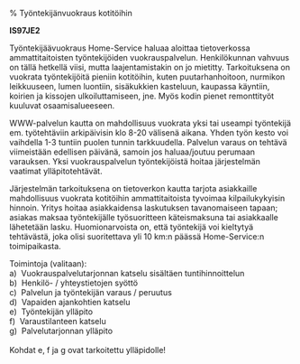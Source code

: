 % Työntekijänvuokraus kotitöihin
<!-- Arvosanamaksimi: 5 -->
<!-- Vaikeustaso: Keskitasoa -->

**IS97JE2**

Työntekijäävuokraus Home-Service haluaa aloittaa tietoverkossa
ammattitaitoisten työntekijöiden vuokrauspalvelun. Henkilökunnan vahvuus on
tällä hetkellä viisi, mutta laajentamistakin on jo mietitty. Tarkoituksena
on vuokrata työntekijöitä pieniin kotitöihin, kuten puutarhanhoitoon,
nurmikon leikkuuseen, lumen luontiin, sisäkukkien kasteluun, kaupassa
käyntiin, koirien ja kissojen ulkoiluttamiseen, jne. Myös kodin pienet
remonttityöt kuuluvat osaamisalueeseen.

WWW-palvelun kautta on mahdollisuus vuokrata yksi tai useampi työntekijä
em. työtehtäviin arkipäivisin klo 8-20 välisenä aikana. Yhden työn kesto voi
vaihdella 1-3 tuntiin puolen tunnin tarkkuudella. Palvelun varaus on
tehtävä viimeistään edellisen päivänä, samoin jos haluaa/joutuu perumaan
varauksen. Yksi vuokrauspalvelun työntekijöistä hoitaa järjestelmän vaatimat
ylläpitotehtävät.

Järjestelmän tarkoituksena on tietoverkon kautta tarjota asiakkaille
mahdollisuus vuokrata kotitöihin ammattitaitoista tyvoimaa
kilpailukykyisin hinnoin. Yritys hoitaa asiakkaidensa laskutuksen
tavanomaiseen tapaan; asiakas maksaa työntekijälle työsuoritteen
käteismaksuna tai asiakkaalle lähetetään lasku. Huomionarvoista on, että
työntekijä voi kieltytyä tehtävästä, joka olisi suoritettava yli 10 km:n päässä
Home-Service:n toimipaikasta.

Toimintoja (valitaan): \
a)  Vuokrauspalvelutarjonnan katselu sisältäen tuntihinnoittelun \
b)  Henkilö- / yhteystietojen syöttö \
c)  Palvelun ja työntekijän varaus / peruutus \
d)  Vapaiden ajankohtien katselu \
e)  Työntekijän ylläpito \
f)  Varaustilanteen katselu \
g)  Palvelutarjonnan ylläpito \
  \
Kohdat e, f ja g ovat tarkoitettu ylläpidolle!
